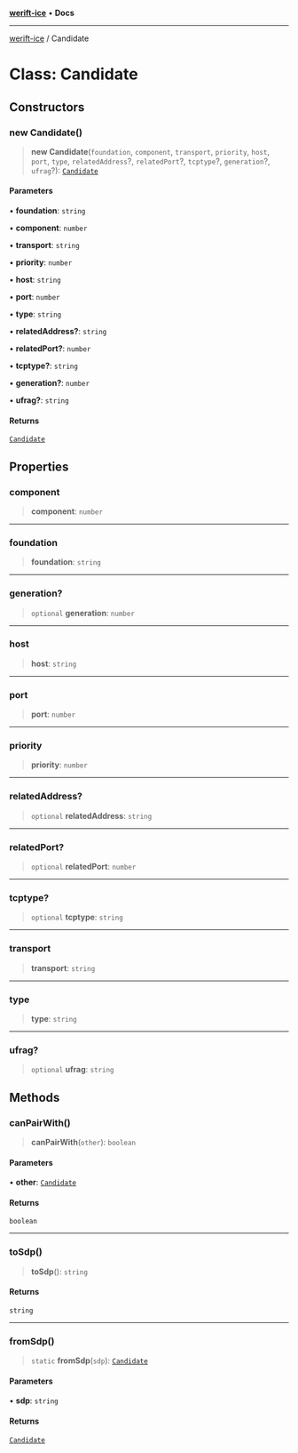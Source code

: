 [**werift-ice**](../README.md) • **Docs**

***

[werift-ice](../globals.md) / Candidate

# Class: Candidate

## Constructors

### new Candidate()

> **new Candidate**(`foundation`, `component`, `transport`, `priority`, `host`, `port`, `type`, `relatedAddress`?, `relatedPort`?, `tcptype`?, `generation`?, `ufrag`?): [`Candidate`](Candidate.md)

#### Parameters

• **foundation**: `string`

• **component**: `number`

• **transport**: `string`

• **priority**: `number`

• **host**: `string`

• **port**: `number`

• **type**: `string`

• **relatedAddress?**: `string`

• **relatedPort?**: `number`

• **tcptype?**: `string`

• **generation?**: `number`

• **ufrag?**: `string`

#### Returns

[`Candidate`](Candidate.md)

## Properties

### component

> **component**: `number`

***

### foundation

> **foundation**: `string`

***

### generation?

> `optional` **generation**: `number`

***

### host

> **host**: `string`

***

### port

> **port**: `number`

***

### priority

> **priority**: `number`

***

### relatedAddress?

> `optional` **relatedAddress**: `string`

***

### relatedPort?

> `optional` **relatedPort**: `number`

***

### tcptype?

> `optional` **tcptype**: `string`

***

### transport

> **transport**: `string`

***

### type

> **type**: `string`

***

### ufrag?

> `optional` **ufrag**: `string`

## Methods

### canPairWith()

> **canPairWith**(`other`): `boolean`

#### Parameters

• **other**: [`Candidate`](Candidate.md)

#### Returns

`boolean`

***

### toSdp()

> **toSdp**(): `string`

#### Returns

`string`

***

### fromSdp()

> `static` **fromSdp**(`sdp`): [`Candidate`](Candidate.md)

#### Parameters

• **sdp**: `string`

#### Returns

[`Candidate`](Candidate.md)
